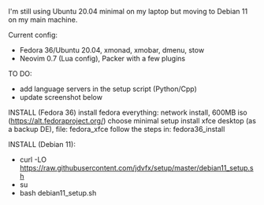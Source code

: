 I'm still using Ubuntu 20.04 minimal on my laptop
but moving to Debian 11 on my main machine.

Current config:
- Fedora 36/Ubuntu 20.04, xmonad, xmobar, dmenu, stow
- Neovim 0.7 (Lua config), Packer with a few plugins

TO DO:
- add language servers in the setup script (Python/Cpp)
- update screenshot below


INSTALL (Fedora 36)
install fedora everything: network install, 600MB iso (https://alt.fedoraproject.org/)
choose minimal setup
install xfce desktop (as a backup DE), file: fedora_xfce
follow the steps in: fedora36_install



INSTALL (Debian 11):
- curl -LO https://raw.githubusercontent.com/jdvfx/setup/master/debian11_setup.sh
- su
- bash debian11_setup.sh


